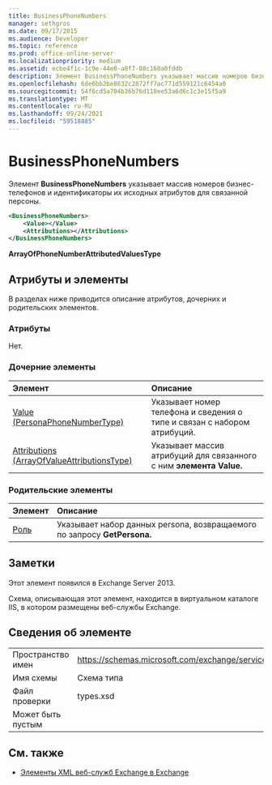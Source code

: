 ```yaml
---
title: BusinessPhoneNumbers
manager: sethgros
ms.date: 09/17/2015
ms.audience: Developer
ms.topic: reference
ms.prod: office-online-server
ms.localizationpriority: medium
ms.assetid: ecbe4f1c-1c9e-44e0-a8f7-08c160a0fddb
description: Элемент BusinessPhoneNumbers указывает массив номеров бизнес-телефонов и идентификаторы их исходных атрибутов для связанной персоны.
ms.openlocfilehash: 6de6bb2be8632c2872ff7ac771d559121c6454a0
ms.sourcegitcommit: 54f6cd5a704b36b76d110ee53a6d6c1c3e15f5a9
ms.translationtype: MT
ms.contentlocale: ru-RU
ms.lasthandoff: 09/24/2021
ms.locfileid: "59518885"
---
```

# <a name="businessphonenumbers"></a>BusinessPhoneNumbers

Элемент **BusinessPhoneNumbers** указывает массив номеров бизнес-телефонов и идентификаторы их исходных атрибутов для связанной персоны. 
  
```XML
<BusinessPhoneNumbers>
    <Value></Value>
    <Attributions></Attributions>
</BusinessPhoneNumbers>
```

 **ArrayOfPhoneNumberAttributedValuesType**
## <a name="attributes-and-elements"></a>Атрибуты и элементы

В разделах ниже приводится описание атрибутов, дочерних и родительских элементов.
  
### <a name="attributes"></a>Атрибуты

Нет.
  
### <a name="child-elements"></a>Дочерние элементы

|**Элемент**|**Описание**|
|:-----|:-----|
|[Value (PersonaPhoneNumberType)](value-personaphonenumbertype.md) <br/> |Указывает номер телефона и сведения о типе и связан с набором атрибуций.  <br/> |
|[Attributions (ArrayOfValueAttributionsType)](attributions-arrayofvalueattributionstype.md) <br/> |Указывает массив атрибуций для связанного с ним **элемента Value.**  <br/> |
   
### <a name="parent-elements"></a>Родительские элементы

|**Элемент**|**Описание**|
|:-----|:-----|
|[Роль](persona.md) <br/> |Указывает набор данных persona, возвращаемого по запросу **GetPersona.**  <br/> |
   
## <a name="remarks"></a>Заметки

Этот элемент появился в Exchange Server 2013.
  
Схема, описывающая этот элемент, находится в виртуальном каталоге IIS, в котором размещены веб-службы Exchange.
  
## <a name="element-information"></a>Сведения об элементе

|||
|:-----|:-----|
|Пространство имен  <br/> |https://schemas.microsoft.com/exchange/services/2006/types  <br/> |
|Имя схемы  <br/> |Схема типа  <br/> |
|Файл проверки  <br/> |types.xsd  <br/> |
|Может быть пустым  <br/> ||
   
## <a name="see-also"></a>См. также



- [Элементы XML веб-служб Exchange в Exchange](ews-xml-elements-in-exchange.md)

